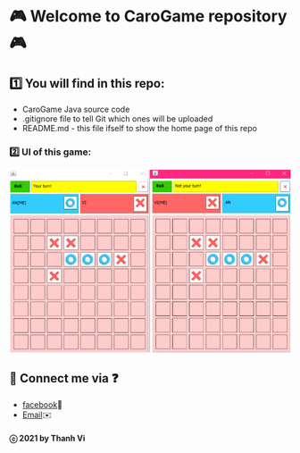 # 🎮 Welcome to CaroGame repository 🎮

## 1️⃣ You will find in this repo:
* CaroGame Java source code
* .gitignore file to tell Git which ones will be uploaded
* README.md - this file ifself to show the home page of this repo

### 2️⃣ UI of this game:
![UI](https://github.com/vi-ht/CaroGame/blob/master/Image/caro.png)

## 💬 Connect me via ❓ 
  * [facebook](https://www.facebook.com/merry.kute.31/)📌
  * [Email](mailto:thanhviii888@gmail.com)✉️
#### ⓒ 2021 by Thanh Vi
